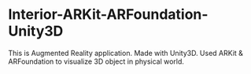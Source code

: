 # Interior-ARKit-ARFoundation-Unity3D
This is Augmented Reality application. Made with Unity3D. Used ARKit &amp; ARFoundation to visualize 3D object in physical world.  
